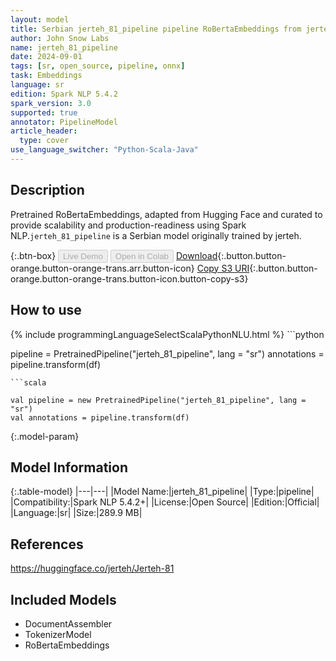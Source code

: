 ```yaml
---
layout: model
title: Serbian jerteh_81_pipeline pipeline RoBertaEmbeddings from jerteh
author: John Snow Labs
name: jerteh_81_pipeline
date: 2024-09-01
tags: [sr, open_source, pipeline, onnx]
task: Embeddings
language: sr
edition: Spark NLP 5.4.2
spark_version: 3.0
supported: true
annotator: PipelineModel
article_header:
  type: cover
use_language_switcher: "Python-Scala-Java"
---
```


## Description

Pretrained RoBertaEmbeddings, adapted from Hugging Face and curated to provide scalability and production-readiness using Spark NLP.`jerteh_81_pipeline` is a Serbian model originally trained by jerteh.

{:.btn-box}
<button class="button button-orange" disabled>Live Demo</button>
<button class="button button-orange" disabled>Open in Colab</button>
[Download](https://s3.amazonaws.com/auxdata.johnsnowlabs.com/public/models/jerteh_81_pipeline_sr_5.4.2_3.0_1725186106877.zip){:.button.button-orange.button-orange-trans.arr.button-icon}
[Copy S3 URI](s3://auxdata.johnsnowlabs.com/public/models/jerteh_81_pipeline_sr_5.4.2_3.0_1725186106877.zip){:.button.button-orange.button-orange-trans.button-icon.button-copy-s3}

## How to use



<div class="tabs-box" markdown="1">
{% include programmingLanguageSelectScalaPythonNLU.html %}
```python

pipeline = PretrainedPipeline("jerteh_81_pipeline", lang = "sr")
annotations =  pipeline.transform(df)   

```
```scala

val pipeline = new PretrainedPipeline("jerteh_81_pipeline", lang = "sr")
val annotations = pipeline.transform(df)

```
</div>

{:.model-param}
## Model Information

{:.table-model}
|---|---|
|Model Name:|jerteh_81_pipeline|
|Type:|pipeline|
|Compatibility:|Spark NLP 5.4.2+|
|License:|Open Source|
|Edition:|Official|
|Language:|sr|
|Size:|289.9 MB|

## References

https://huggingface.co/jerteh/Jerteh-81

## Included Models

- DocumentAssembler
- TokenizerModel
- RoBertaEmbeddings